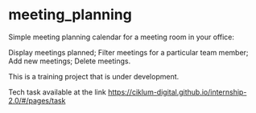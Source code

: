 # meeting_planning
Simple meeting planning calendar for a meeting room in your office:

Display meetings planned;
Filter meetings for a particular team member;
Add new meetings;
Delete meetings.

This is a training project that is under development.

Tech task available at the link https://ciklum-digital.github.io/internship-2.0/#/pages/task
